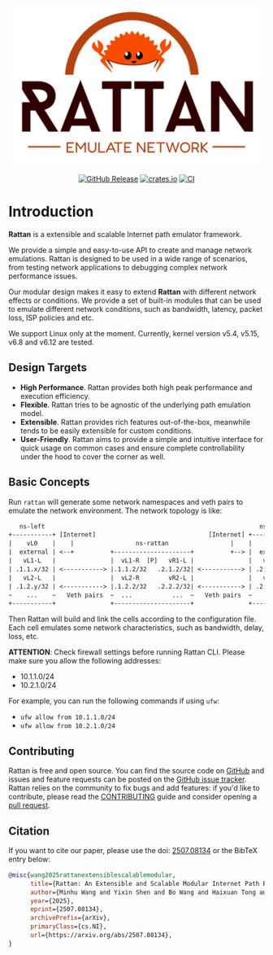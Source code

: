 <div align="center">
  <h1>
    <a href="https://github.com/stack-rs/rattan"><img alt="Rattan" src="assets/rattan-logo-slim.svg" width="600px" style="border: none; display: block;"></a>
  </h1>
  <a href="https://github.com/stack-rs/rattan/releases"><img alt="GitHub Release" src="https://img.shields.io/github/release/stack-rs/rattan.svg"></a>
  <a href="https://crates.io/crates/rattan"><img alt="crates.io" src="https://img.shields.io/crates/v/rattan.svg"></a>
  <a href="https://github.com/stack-rs/rattan/actions/workflows/build.yml"><img alt="CI" src="https://github.com/stack-rs/rattan/actions/workflows/build.yml/badge.svg"></a>
</div>

# Introduction

**Rattan** is a extensible and scalable Internet path emulator framework.

We provide a simple and easy-to-use API to create and manage network emulations. Rattan is designed to be used in a wide range of scenarios, from testing network applications to debugging complex network performance issues.

Our modular design makes it easy to extend **Rattan** with different network effects or conditions. We provide a set of built-in modules that can be used to emulate different network conditions, such as bandwidth, latency, packet loss, ISP policies and etc.

We support Linux only at the moment. Currently, kernel version v5.4, v5.15, v6.8 and v6.12 are tested.

## Design Targets

- **High Performance**. Rattan provides both high peak performance and execution efficiency.
- **Flexible**. Rattan tries to be agnostic of the underlying path emulation model.
- **Extensible**. Rattan provides rich features out-of-the-box, meanwhile tends to be easily extensible for custom conditions.
- **User-Friendly**. Rattan aims to provide a simple and intuitive interface for quick usage on common cases and ensure complete controllability under the hood to cover the corner as well.

## Basic Concepts

Run `rattan` will generate some network namespaces and veth pairs to
emulate the network environment. The network topology is like:

```txt
   ns-left                                                           ns-right
+-----------+ [Internet]                               [Internet] +-----------+
|    vL0    |    |                 ns-rattan                 |    |    vR0    |
|  external | <--+          +---------------------+          +--> |  external |
|   vL1-L   |               |  vL1-R  [P]   vR1-L |               |   vR1-R   |
| .1.1.x/32 | <-----------> |.1.1.2/32   .2.1.2/32| <-----------> | .2.1.x/32 |
|   vL2-L   |               |  vL2-R        vR2-L |               |   vR2-R   |
| .1.2.y/32 | <-----------> |.1.2.2/32   .2.2.2/32| <-----------> | .2.2.y/32 |
~    ...    ~   Veth pairs  ~  ...           ...  ~   Veth pairs  ~    ...    ~
+-----------+               +---------------------+               +-----------+
```

Then Rattan will build and link the cells according to the configuration file.
Each cell emulates some network characteristics, such as bandwidth, delay, loss, etc.

**ATTENTION**: Check firewall settings before running Rattan CLI.
Please make sure you allow the following addresses:

- 10.1.1.0/24
- 10.2.1.0/24

For example, you can run the following commands if using `ufw`:

- `ufw allow from 10.1.1.0/24`
- `ufw allow from 10.2.1.0/24`

## Contributing

Rattan is free and open source. You can find the source code on
[GitHub](https://github.com/stack-rs/rattan) and issues and feature requests can be posted on
the [GitHub issue tracker](https://github.com/stack-rs/rattan/issues). Rattan relies on the community to fix bugs and
add features: if you'd like to contribute, please read
the [CONTRIBUTING](https://github.com/stack-rs/rattan/blob/master/CONTRIBUTING.md) guide and consider opening
a [pull request](https://github.com/stack-rs/rattan/pulls).

## Citation

If you want to cite our paper, please use the doi: [2507.08134](https://arxiv.org/abs/2507.08134) or the BibTeX entry below:

```bibtex
@misc{wang2025rattanextensiblescalablemodular,
      title={Rattan: An Extensible and Scalable Modular Internet Path Emulator},
      author={Minhu Wang and Yixin Shen and Bo Wang and Haixuan Tong and Yutong Xie and Yixuan Gao and Yan Liu and Li Chen and Mingwei Xu and Jianping Wu},
      year={2025},
      eprint={2507.08134},
      archivePrefix={arXiv},
      primaryClass={cs.NI},
      url={https://arxiv.org/abs/2507.08134},
}
```
